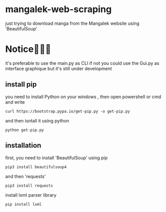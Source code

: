 # mangalek-web-scraping
just trying to download manga from the Mangalek website using 'BeautifulSoup'

# Notice🚩🚩🚩
it's preferable to use the main.py as CLI if not you could use the Gui.py as interface graphique but it's still under development

## install pip
you need to install Python on your windows ,
then open powershell or cmd and write
```
curl https://bootstrap.pypa.io/get-pip.py -o get-pip.py
```
and then isntall it using python 
```
python get-pip.py
```

## installation 
first, you need to install 'BeautifulSoup' using pip
```
pip3 install beautifulsoup4
```
and then 'requests'
```
pip3 install requests
```
install lxml parser library
```
pip install lxml
```

